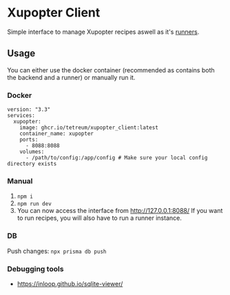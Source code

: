 # Xupopter Client

Simple interface to manage Xupopter recipes aswell as it's [runners](https://github.com/tetreum/xupopter_runner).

## Usage

You can either use the docker container (recommended as contains both the backend and a runner) or manually run it.

### Docker
```
version: "3.3"
services:
  xupopter:
    image: ghcr.io/tetreum/xupopter_client:latest
    container_name: xupopter
    ports:
      - 8088:8088
    volumes:
      - /path/to/config:/app/config # Make sure your local config directory exists
```

### Manual
1. `npm i`
2. `npm run dev`
3. You can now access the interface from http://127.0.0.1:8088/
If you want to run recipes, you will also have to run a runner instance.

### DB

Push changes: `npx prisma db push`

### Debugging tools
- https://inloop.github.io/sqlite-viewer/
